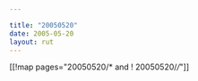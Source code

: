 ```yaml
---

title: "20050520"
date: 2005-05-20
layout: rut
---
```


[[!map pages="20050520/* and ! 20050520/*/*"]]
